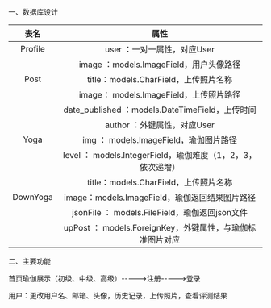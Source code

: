 一、数据库设计

|   表名   |                            属性                             |
| :------: | :---------------------------------------------------------: |
| Profile  |                 user ：一对一属性，对应User                 |
|          |           image ：models.ImageField，用户头像路径           |
|   Post   |            title：models.CharField，上传照片名称            |
|          |           image： models.ImageField，上传照片路径           |
|          |       date_published ：models.DateTimeField，上传时间       |
|          |                 author ：外键属性，对应User                 |
|   Yoga   |           img ： models.ImageField，瑜伽图片路径            |
|          | level ： models.IntegerField，瑜伽难度（1，2，3，依次递增） |
|          |            title：models.CharField，上传照片名称            |
| DownYoga |       image：models.ImageField，瑜伽返回结果图片路径        |
|          |       jsonFile ： models.FileField，瑜伽返回json文件        |
|          |  upPost ： models.ForeignKey，外键属性，与瑜伽标准图片对应  |

二、主要功能

首页瑜伽展示（初级、中级、高级）----->注册----->登录

用户：更改用户名、邮箱、头像，历史记录，上传照片，查看评测结果

